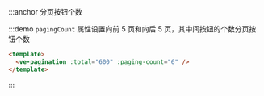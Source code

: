 :::anchor 分页按钮个数

:::demo `pagingCount` 属性设置向前 5 页和向后 5 页，其中间按钮的个数分页按钮个数

```html
<template>
  <ve-pagination :total="600" :paging-count="6" />
</template>
```

:::

